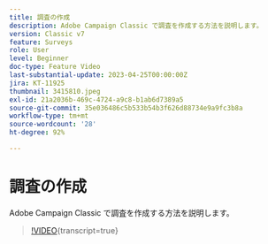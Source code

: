 ```yaml
---
title: 調査の作成
description: Adobe Campaign Classic で調査を作成する方法を説明します。
version: Classic v7
feature: Surveys
role: User
level: Beginner
doc-type: Feature Video
last-substantial-update: 2023-04-25T00:00:00Z
jira: KT-11925
thumbnail: 3415810.jpeg
exl-id: 21a2036b-469c-4724-a9c8-b1ab6d7389a5
source-git-commit: 35e036486c5b533b54b3f626d88734e9a9fc3b8a
workflow-type: tm+mt
source-wordcount: '28'
ht-degree: 92%

---
```


# 調査の作成

Adobe Campaign Classic で調査を作成する方法を説明します。

>[!VIDEO](https://video.tv.adobe.com/v/3415810/?learn=on){transcript=true}
